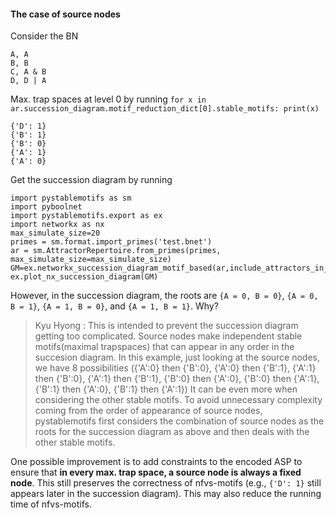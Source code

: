#### The case of source nodes

Consider the BN

    A, A
    B, B
    C, A & B
    D, D | A

Max. trap spaces at level 0 by running `for x in ar.succession_diagram.motif_reduction_dict[0].stable_motifs: print(x)`

    {'D': 1}
    {'B': 1}
    {'B': 0}
    {'A': 1}
    {'A': 0}

Get the succession diagram by running

    import pystablemotifs as sm
    import pyboolnet
    import pystablemotifs.export as ex
    import networkx as nx
    max_simulate_size=20
    primes = sm.format.import_primes('test.bnet')
    ar = sm.AttractorRepertoire.from_primes(primes, max_simulate_size=max_simulate_size)
    GM=ex.networkx_succession_diagram_motif_based(ar,include_attractors_in_diagram=True)
    ex.plot_nx_succession_diagram(GM)

However, in the succession diagram, the roots are `{A = 0, B = 0}`, `{A = 0, B = 1}`, `{A = 1, B = 0}`, and `{A = 1, B = 1}`.
Why?

> Kyu Hyong : This is intended to prevent the succession diagram getting too complicated. Source nodes make independent stable motifs(maximal trapspaces) that can appear in any order in the succesion diagram. In this example, just looking at the source nodes, we have 8 possibilities ({'A':0} then {'B':0}, {'A':0} then {'B':1}, {'A':1} then {'B':0}, {'A':1} then {'B':1}, {'B':0} then {'A':0}, {'B':0} then {'A':1}, {'B':1} then {'A':0}, {'B':1} then {'A':1}) It can be even more when considering the other stable motifs. To avoid unnecessary complexity coming from the order of appearance of source nodes, pystablemotifs first considers the combination of source nodes as the roots for the succession diagram as above and then deals with the other stable motifs.

One possible improvement is to add constraints to the encoded ASP to ensure that **in every max. trap space, a source node is always a fixed node**.
This still preserves the correctness of nfvs-motifs (e.g., `{'D': 1}` still appears later in the succession diagram).
This may also reduce the running time of nfvs-motifs.
